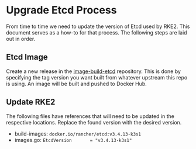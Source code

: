 # Upgrade Etcd Process

From time to time we need to update the version of Etcd used by RKE2. This document serves as a how-to for that process. The following steps are laid out in order.

##  Etcd Image

Create a new release in the [image-build-etcd](github.com/rancher/image-build-etcd) repository. This is done by specifying the tag version you want built from whatever upstream this repo is using. An image will be built and pushed to Docker Hub.

## Update RKE2

The following files have references that will need to be updated in the respective locations. Replace the found version with the desired version.

* build-images: `docker.io/rancher/etcd:v3.4.13-k3s1`
* images.go:    `EtcdVersion       = "v3.4.13-k3s1"`
